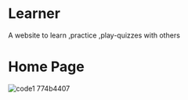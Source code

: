 # Learner
A website to learn ,practice ,play-quizzes with others

# Home Page
![code1 774b4407](https://github.com/coder135792468/Learner/assets/56873740/f609b619-a920-4005-967e-1d7d74d4696d)
